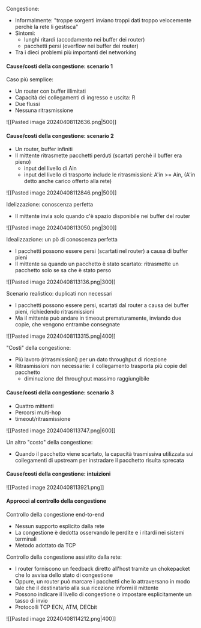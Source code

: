Congestione:
- Informalmente: "troppe sorgenti inviano troppi dati troppo velocemente perchè la rete li gestisca"
- Sintomi:
	- lunghi ritardi (accodamento nei buffer dei router)
	- pacchetti persi (overflow nei buffer dei router)
- Tra i dieci problemi più importanti del networking

#### Cause/costi della congestione: scenario 1
Caso più semplice:
- Un router con buffer illimitati
- Capacità dei collegamenti di ingresso e uscita: R
- Due flussi
- Nessuna ritrasmissione

![[Pasted image 20240408112636.png|500]]


#### Cause/costi della congestione: scenario 2
- Un router, buffer infiniti
- Il mittente ritrasmette pacchetti perduti (scartati perchè il buffer era pieno)
	- input del livello di Ain
	- input del livello di trasporto include le ritrasmissioni: A'in >= Ain, (A'in detto anche carico offerto alla rete)

![[Pasted image 20240408112846.png|500]]

Idelizzazione: conoscenza perfetta
- Il mittente invia solo quando c'è spazio disponibile nei buffer del router

![[Pasted image 20240408113050.png|300]]


Idealizzazione: un pò di conoscenza perfetta
- I pacchetti possono essere persi (scartati nel router) a causa di buffer pieni
- Il mittente sa quando un pacchetto è stato scartato: ritrasmette un pacchetto solo se sa che è stato perso

![[Pasted image 20240408113136.png|300]]


Scenario realistico: duplicati non necessari
- I pacchetti possono essere persi, scartati dal router a causa dei buffer pieni, richiedendo ritrasmissioni
- Ma il mittente può andare in timeout prematuramente, inviando due copie, che vengono entrambe consegnate 

![[Pasted image 20240408113315.png|400]]

"Costi" della congestione:
- Più lavoro (ritrasmissioni) per un dato throughput di ricezione
- Ritrasmissioni non necessarie: il collegamento trasporta più copie del pacchetto
	- diminuzione del throughput massimo raggiungibile


#### Cause/costi della congestione: scenario 3
- Quattro mittenti
- Percorsi multi-hop
- timeout/ritrasmissione

![[Pasted image 20240408113747.png|600]]

Un altro "costo" della congestione:
- Quando il pacchetto viene scartato, la capacità trasmissiva utilizzata sui collegamenti di upstream per instradare il pacchetto risulta sprecata


#### Cause/costi della congestione: intuizioni

![[Pasted image 20240408113921.png]]


#### Approcci al controllo della congestione
Controllo della congestione end-to-end
- Nessun supporto esplicito dalla rete
- La congestione è dedotta osservando le perdite e i ritardi nei sistemi terminali
- Metodo adottato da TCP

Controllo della congestione assistito dalla rete:
- I router forniscono un feedback diretto all'host tramite un chokepacket che lo avvisa dello stato di congestione
- Oppure, un router può marcare i pacchetti che lo attraversano in modo tale che il destinatario alla sua ricezione informi il mittente
- Possono indicare il livello di congestione o impostare esplicitamente un tasso di invio
- Protocolli TCP ECN, ATM, DECbit

![[Pasted image 20240408114212.png|400]]





